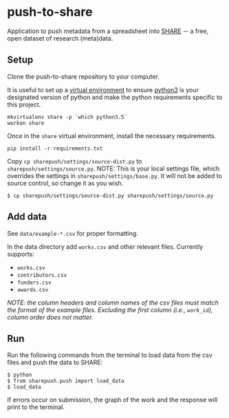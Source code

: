 # push-to-share
Application to push metadata from a spreadsheet into [SHARE](https://github.com/CenterForOpenScience/SHARE) --  a free, open dataset of research (meta)data.

## Setup
Clone the push-to-share repository to your computer.

It is useful to set up a [virtual environment](http://virtualenvwrapper.readthedocs.io/en/latest/install.html) to ensure [python3](https://www.python.org/downloads/) is your designated version of python and make the python requirements specific to this project.

    mkvirtualenv share -p `which python3.5`
    workon share

Once in the `share` virtual environment, install the necessary requirements.

    pip install -r requirements.txt

Copy `cp sharepush/settings/source-dist.py` to `sharepush/settings/source.py`. 
NOTE: This is your local settings file, which overrides the settings in `sharepush/settings/base.py`. 
It will not be added to source control, so change it as you wish.

    $ cp sharepush/settings/source-dist.py sharepush/settings/source.py

## Add data
See `data/example-*.csv` for proper formatting.

In the data directory add `works.csv` and other relevant files. Currently supports:
* `works.csv`
* `contributors.csv`
* `funders.csv`
* `awards.csv`

*NOTE: the column headers and column names of the csv files must match the format of the example files. Excluding the first column (i.e., `work_id`), column order does not matter.* 

## Run
Run the following commands from the terminal to load data from the csv files and push the data to SHARE:

    $ python
    $ from sharepush.push import load_data
    $ load_data
    
If errors occur on submission, the graph of the work and the response will print to the terminal.

    
